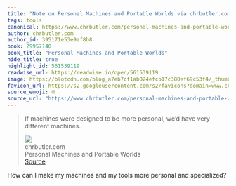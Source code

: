 ```yaml
---
title: "Note on Personal Machines and Portable Worlds via chrbutler.com"
tags: tools
canonical: https://www.chrbutler.com/personal-machines-and-portable-worlds
author: chrbutler.com
author_id: 395171e53e9af8b8
book: 29957140
book_title: "Personal Machines and Portable Worlds"
hide_title: true
highlight_id: 561539119
readwise_url: https://readwise.io/open/561539119
image: https://blotcdn.com/blog_a7eb7cf1ab024efcb17c380ef69c53f4/_thumbnails/89355de3-3c23-4d84-b817-88325a0ba72e/large.jpg
favicon_url: https://s2.googleusercontent.com/s2/favicons?domain=www.chrbutler.com
source_emoji: 🌐
source_url: "https://www.chrbutler.com/personal-machines-and-portable-worlds#:~:text=If%20machines%20were,very%20different%20machines."
---
```


> If machines were designed to be more personal, we’d have very different machines.
> <div class="quoteback-footer"><div class="quoteback-avatar"><img class="mini-favicon" src="https://s2.googleusercontent.com/s2/favicons?domain=www.chrbutler.com"></div><div class="quoteback-metadata"><div class="metadata-inner"><span style="display:none">FROM:</span><div aria-label="chrbutler.com" class="quoteback-author"> chrbutler.com</div><div aria-label="Personal Machines and Portable Worlds" class="quoteback-title"> Personal Machines and Portable Worlds</div></div></div><div class="quoteback-backlink"><a target="_blank" aria-label="go to the full text of this quotation" rel="noopener" href="https://www.chrbutler.com/personal-machines-and-portable-worlds#:~:text=If%20machines%20were,very%20different%20machines." class="quoteback-arrow"> Source</a></div></div>

How can I make my machines and my tools more personal and specialized?